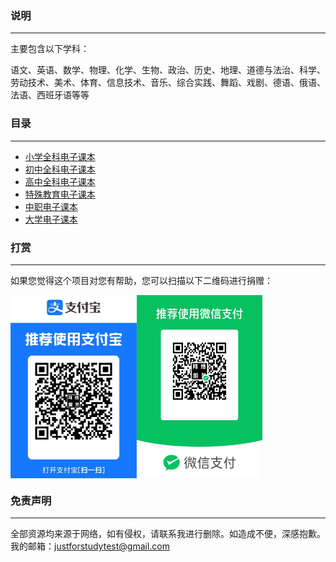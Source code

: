 ### 说明

---

主要包含以下学科：

语文、英语、数学、物理、化学、生物、政治、历史、地理、道德与法治、科学、劳动技术、美术、体育、信息技术、音乐、综合实践、舞蹈、戏剧、德语、俄语、法语、西班牙语等等

### 目录

---

- [小学全科电子课本](https://pan.quark.cn/s/4afe060b91fd)
- [初中全科电子课本](https://pan.quark.cn/s/cb9c7ee8bc23)
- [高中全科电子课本](https://pan.quark.cn/s/6e8b15c52d98)
- [特殊教育电子课本](https://pan.quark.cn/s/466ac7fe6648)
- [中职电子课本](https://pan.quark.cn/s/167629f4b3c0)
- [大学电子课本](https://pan.quark.cn/s/f7c496632273)

### 打赏

---

如果您觉得这个项目对您有帮助，您可以扫描以下二维码进行捐赠：
<div style="display:flex; margin:0; border:0; gap:0">
  <img src=".\doc\alipay.jpg" width="40%">
  <img src=".\doc\wechatpay.jpg" width="40%">
</div>



### 免责声明

---

全部资源均来源于网络，如有侵权，请联系我进行删除。如造成不便，深感抱歉。我的邮箱：[justforstudytest@gmail.com](mailto:justforstudytest@gmail.com)
